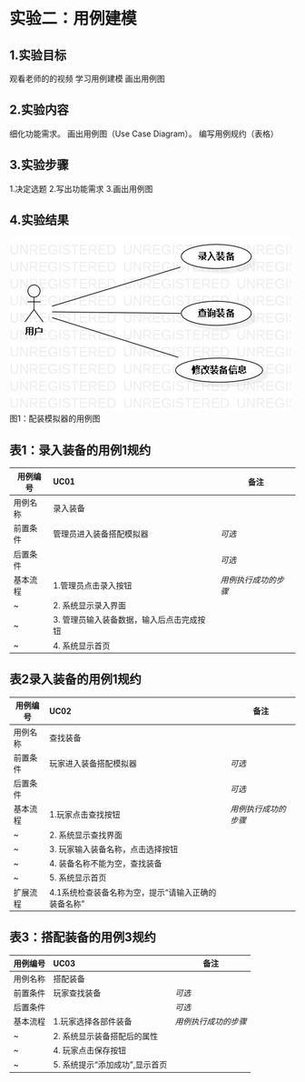 # 实验二：用例建模

## 1.实验目标
观看老师的的视频
学习用例建模
画出用例图


## 2.实验内容
细化功能需求。
画出用例图（Use Case Diagram）。
编写用例规约（表格）


## 3.实验步骤
1.决定选题
2.写出功能需求
3.画出用例图


## 4.实验结果
![实验二用例图](./UseCaseDiagram1.jpg)
图1：配装模拟器的用例图
## 表1：录入装备的用例1规约  

用例编号  | UC01 | 备注  
-|:-|-  
用例名称  | 录入装备  |   
前置条件  | 管理员进入装备搭配模拟器    | *可选*   
后置条件  |      | *可选*   
基本流程  | 1.管理员点击录入按钮  |*用例执行成功的步骤*    
~| 2. 系统显示录入界面 |   
~| 3. 管理员输入装备数据，输入后点击完成按钮 |   
~| 4. 系统显示首页  |   

## 表2录入装备的用例1规约  

用例编号  | UC02 | 备注  
-|:-|-  
用例名称  | 查找装备  |   
前置条件  | 玩家进入装备搭配模拟器    | *可选*   
后置条件  |      | *可选*   
基本流程  | 1.玩家点击查找按钮  |*用例执行成功的步骤*    
~| 2. 系统显示查找界面 |   
~| 3. 玩家输入装备名称，点击选择按钮 |   
~| 4. 装备名称不能为空，查找装备 |   
~| 5. 系统显示首页  |   
扩展流程  | 4.1系统检查装备名称为空，提示“请输入正确的装备名称” |

## 表3：搭配装备的用例3规约  

用例编号  | UC03 | 备注  
-|:-|-  
用例名称  | 搭配装备  |   
前置条件  | 玩家查找装备   | *可选*   
后置条件  |      | *可选*   
基本流程  | 1.玩家选择各部件装备  |*用例执行成功的步骤*    
~| 2. 系统显示装备搭配后的属性 |   
~| 4. 玩家点击保存按钮 |   
~| 5. 系统提示“添加成功”,显示首页  |   

